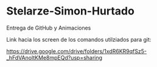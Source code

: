 # Stelarze-Simon-Hurtado

Entrega de GitHub y Animaciones

Link hacia los screen de los comandos utilziados para git:

https://drive.google.com/drive/folders/1xdR6KR9qfSz5-_hFdVAnoltKMe8mpEQd?usp=sharing